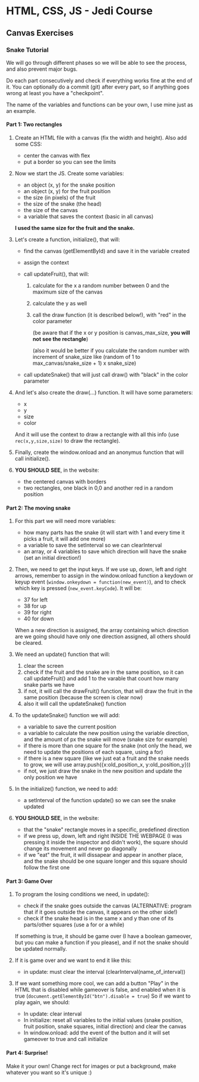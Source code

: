 # HTML, CSS, JS - Jedi Course
## Canvas Exercises

### Snake Tutorial

We will go through different phases so we will be able to see the process, and also prevent major bugs.

Do each part consecutively and check if everything works fine at the end of it. You can optionally do a commit (git) after every part, so if anything goes wrong at least you have a "checkpoint".

The name of the variables and functions can be your own, I use mine just as an example.

#### Part 1: Two rectangles

1. Create an HTML file with a canvas (fix the width and height). Also add some CSS:
   - center the canvas with flex
   - put a border so you can see the limits

1. Now we start the JS. Create some variables:
   - an object (x, y) for the snake position
   - an object (x, y) for the fruit position
   - the size (in pixels) of the fruit
   - the size of the snake (the head) 
   - the size of the canvas
   - a variable that saves the context (basic in all canvas)

   **I used the same size for the fruit and the snake.**


1. Let's create a function, initialize(), that will:
   * find the canvas (getElementById) and save it in the variable created
   * assign the context
   * call updateFruit(), that will:
      1. calculate for the x a random number between 0 and the maximum size of the canvas
      1. calculate the y as well
      1. call the draw function (it is described below!), with "red" in the color parameter
      
         (be aware that if the x or y position is canvas_max_size, **you will not see the rectangle**)
      
         (also it would be better if you calculate the random number with increment of snake_size like (random of 1 to max_canvas/snake_size + 1) x snake_size)
      
   * call updateSnake() that will just call draw() with "black" in the color parameter


1. And let's also create the draw(...) function. It will have some parameters: 
   - x
   - y
   - size
   - color

   And it will use the context to draw a rectangle with all this info (use `rec(x,y,size,size)` to draw the rectangle).

1. Finally, create the window.onload and an anonymus function that will call initialize().

1. **YOU SHOULD SEE**, in the website:
   - the centered canvas with borders
   - two rectangles, one black in 0,0 and another red in a random position

#### Part 2: The moving snake

1. For this part we will need more variables:
   - how many parts has the snake (it will start with 1 and every time it picks a fruit, it will add one more)
   - a variable to save the setInterval so we can clearInterval
   - an array, or 4 variables to save which direction will have the snake (set an initial direction!)

1. Then, we need to get the input keys. If we use up, down, left and right arrows, remember to assign in the window.onload function a keydown or keyup event (`window.onkeydown = function(new_event)`), and to check which key is pressed (`new_event.keyCode`). It will be:
   - 37 for left
   - 38 for up
   - 39 for right
   - 40 for down
   
   When a new direction is assigned, the array containing which direction are we going should have only one direction assigned, all others should be cleared.

1. We need an update() function that will:
   1. clear the screen
   1. check if the fruit and the snake are in the same position, so it can call updateFruit() and add 1 to the varable that count how many snake parts we have
   1. if not, it will call the drawFruit() function, that will draw the fruit in the same position (because the screen is clear now)
   1. also it will call the updateSnake() function

1. To the updateSnake() function we will add:
   - a variable to save the current position
   - a variable to calculate the new position using the variable direction, and the amount of px the snake will move (snake size for example)
   - if there is more than one square for the snake (not only the head, we need to update the positions of each square, using a for)
   - if there is a new square (like we just eat a fruit and the snake needs to grow, we will use array.push({x:old_position_x, y:old_position_y}))
   - if not, we just draw the snake in the new position and update the only position we have

1. In the initialize() function, we need to add:
   - a setInterval of the function update() so we can see the snake updated

1. **YOU SHOULD SEE**, in the website:
   - that the "snake" rectangle moves in a specific, predefined direction 
   - if we press up, down, left and right INSIDE THE WEBPAGE (I was pressing it inside the inspector and didn't work), the square should change its movement and never go diagonally
   - if we "eat" the fruit, it will dissapear and appear in another place, and the snake should be one square longer and this square should follow the first one

#### Part 3: Game Over

1. To program the losing conditions we need, in update():
   - check if the snake goes outside the canvas (ALTERNATIVE: program that if it goes outside the canvas, it appears on the other side!)
   - check if the snake head is in the same x and y than one of its parts/other squares (use a for or a while)

   If something is true, it should be game over (I have a boolean gameover, but you can make a function if you please), and if not the snake should be updated normally.

1. If it is game over and we want to end it like this:
   - in update: must clear the interval (clearInterval(name_of_interval))

1. If we want something more cool, we can add a button "Play" in the HTML that is disabled while gameover is false, and enabled when it is true (`document.getElementById("btn").disable = true`)
So if we want to play again, we should:
   - In update: clear interval
   - In initialize: reset all variables to the initial values (snake position, fruit position, snake squares, initial direction) and clear the canvas
   - In window.onload: add the event of the button and it will set gameover to true and call initialize

#### Part 4: Surprise!

Make it your own! Change rect for images or put a background, make whatever you want so it's unique :)
